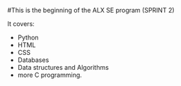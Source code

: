 #This is the beginning of the ALX SE program (SPRINT 2)

It covers: 
 - Python
 - HTML
 - CSS
 - Databases
 - Data structures and Algorithms
 - more C programming.
